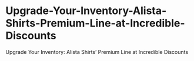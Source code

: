# Upgrade-Your-Inventory-Alista-Shirts-Premium-Line-at-Incredible-Discounts
Upgrade Your Inventory: Alista Shirts’ Premium Line at Incredible Discounts
